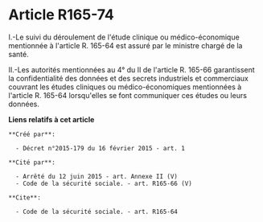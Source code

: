 # Article R165-74

I.-Le suivi du déroulement de l'étude clinique ou médico-économique mentionnée à l'article R. 165-64 est assuré par le
ministre chargé de la santé. 

II.-Les autorités mentionnées au 4° du II de l'article R. 165-66 garantissent la confidentialité des données et des secrets
industriels et commerciaux couvrant les études cliniques ou médico-économiques mentionnées à l'article R. 165-64 lorsqu'elles
se font communiquer ces études ou leurs données.

**Liens relatifs à cet article**

	**Créé par**:

	  - Décret n°2015-179 du 16 février 2015 - art. 1

	**Cité par**:

	  - Arrêté du 12 juin 2015 - art. Annexe II (V)
	  - Code de la sécurité sociale. - art. R165-66 (V)

	**Cite**:

	  - Code de la sécurité sociale. - art. R165-64
